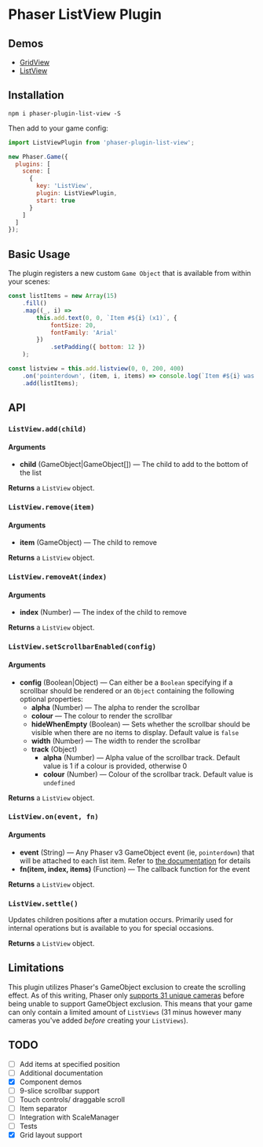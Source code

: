# Phaser ListView Plugin

## Demos
* [GridView](https://jorbascrumps.github.io/phaser-plugin-list-view/grid.html)
* [ListView](https://jorbascrumps.github.io/phaser-plugin-list-view/list.html)

## Installation
```
npm i phaser-plugin-list-view -S
```
Then add to your game config:
```js
import ListViewPlugin from 'phaser-plugin-list-view';

new Phaser.Game({
  plugins: [
    scene: [
      {
        key: 'ListView',
        plugin: ListViewPlugin,
        start: true
      }
    ]
  ]
});
```

## Basic Usage
The plugin registers a new custom `Game Object` that is available from within your scenes:
```js
const listItems = new Array(15)
    .fill()
    .map((_, i) =>
        this.add.text(0, 0, `Item #${i} (x1)`, {
            fontSize: 20,
            fontFamily: 'Arial'
        })
            .setPadding({ bottom: 12 })
    );

const listview = this.add.listview(0, 0, 200, 400)
    .on('pointerdown', (item, i, items) => console.log(`Item #${i} was clicked`))
    .add(listItems);
```

## API

### `ListView.add(child)`
#### Arguments
* **child** (GameObject|GameObject[]) &mdash; The child to add to the bottom of the list

**Returns** a `ListView` object.

### `ListView.remove(item)`
#### Arguments
* **item** (GameObject) &mdash; The child to remove

**Returns** a `ListView` object.

### `ListView.removeAt(index)`
#### Arguments
* **index** (Number) &mdash; The index of the child to remove

**Returns** a `ListView` object.

### `ListView.setScrollbarEnabled(config)`
#### Arguments
* **config** (Boolean|Object) &mdash; Can either be a `Boolean` specifying if a scrollbar should be rendered or an `Object` containing the following optional properties:
  * **alpha** (Number) &mdash; The alpha to render the scrollbar  
  * **colour** &mdash; The colour to render the scrollbar
  * **hideWhenEmpty** (Boolean) &mdash; Sets whether the scrollbar should be visible when there are no items to display. Default value is `false`
  * **width** (Number) &mdash; The width to render the scrollbar
  * **track** (Object)
    * **alpha** (Number) &mdash; Alpha value of the scrollbar track. Default value is 1 if a colour is provided, otherwise 0
    * **colour** (Number) &mdash; Colour of the scrollbar track. Default value is `undefined`

**Returns** a `ListView` object.

### `ListView.on(event, fn)`
#### Arguments
* **event** (String) &mdash; Any Phaser v3 GameObject event (ie, `pointerdown`) that will be attached to each list item. Refer to [the documentation](https://photonstorm.github.io/phaser3-docs/index.html) for details 
* **fn(item, index, items)** (Function) &mdash; The callback function for the event

**Returns** a `ListView` object.

### `ListView.settle()`
Updates children positions after a mutation occurs. Primarily used for internal operations but is available to you for special occasions.

**Returns** a `ListView` object.

## Limitations
This plugin utilizes Phaser's GameObject exclusion to create the scrolling effect. As of this writing, Phaser only [supports 31 unique cameras](https://github.com/photonstorm/phaser/blob/master/src/cameras/2d/CameraManager.js#L37-L41) before being unable to support GameObject exclusion. This means that your game can only contain a limited amount of `ListViews` (31 minus however many cameras you've added _before_ creating your `ListViews`).

## TODO
- [ ] Add items at specified position
- [ ] Additional documentation
- [x] Component demos
- [ ] 9-slice scrollbar support
- [ ] Touch controls/ draggable scroll
- [ ] Item separator
- [ ] Integration with ScaleManager
- [ ] Tests
- [x] Grid layout support

